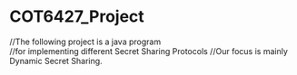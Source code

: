 # COT6427_Project
//The following project is a java program  
//for implementing different Secret Sharing Protocols
//Our focus is mainly Dynamic Secret Sharing. 

